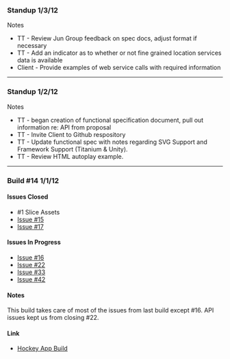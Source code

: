 ### Standup 1/3/12

Notes

- TT - Review Jun Group feedback on spec docs, adjust format if necessary 
- TT - Add an indicator as to whether or not fine grained location services data is available
- Client - Provide examples of web service calls with required information

---

### Standup 1/2/12

Notes

- TT - began creation of functional specification document, pull out information re: API from proposal
- TT - Invite Client to Github respository
- TT - Update functional spec with notes regarding SVG Support and Framework Support (Titanium & Unity).
- TT - Review HTML autoplay example.

---

### Build #14 1/1/12

#### Issues Closed

- #1 Slice Assets
- [Issue #15]("https://github.com/twotoasters/project-example/issues/1")
- [Issue #17]("https://github.com/twotoasters/project-example/issues/1")

#### Issues In Progress

- [Issue #16]("https://github.com/twotoasters/project-example/issues/1")
- [Issue #22]("https://github.com/twotoasters/project-example/issues/1")
- [Issue #33]("https://github.com/twotoasters/project-example/issues/1")
- [Issue #42]("https://github.com/twotoasters/project-example/issues/1")

#### Notes

This build takes care of most of the issues from last build except #16. API issues kept us from closing #22.

#### Link

- [Hockey App Build]("https://hockeyapp.com/someapp/build/42")